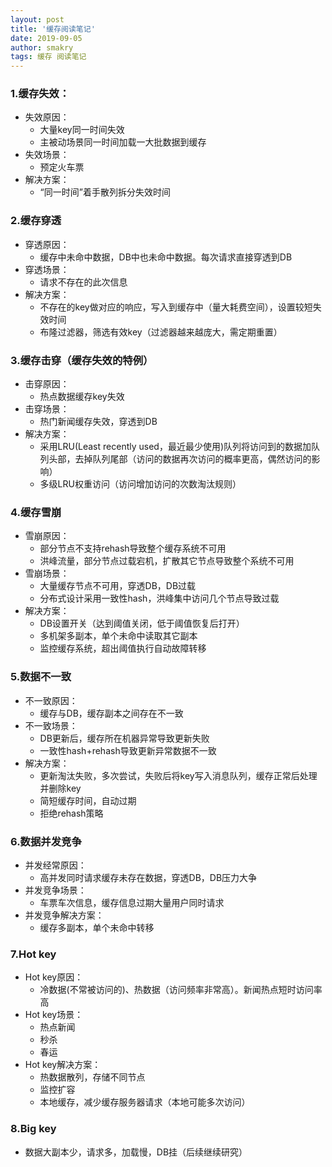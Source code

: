 ```yaml
---
layout: post
title: '缓存阅读笔记'
date: 2019-09-05
author: smakry
tags: 缓存 阅读笔记
---
```


> 

### 1.缓存失效：
- 失效原因：
    - 大量key同一时间失效
    - 主被动场景同一时间加载一大批数据到缓存
- 失效场景：
    - 预定火车票
- 解决方案：
    - “同一时间”着手散列拆分失效时间

### 2.缓存穿透
- 穿透原因：
    - 缓存中未命中数据，DB中也未命中数据。每次请求直接穿透到DB
- 穿透场景：
    - 请求不存在的此次信息
- 解决方案：
    - 不存在的key做对应的响应，写入到缓存中（量大耗费空间），设置较短失效时间
    - 布隆过滤器，筛选有效key（过滤器越来越庞大，需定期重置）

### 3.缓存击穿（缓存失效的特例）
- 击穿原因：
    - 热点数据缓存key失效
- 击穿场景：
    - 热门新闻缓存失效，穿透到DB
- 解决方案：
    - 采用LRU(Least recently used，最近最少使用)队列将访问到的数据加队列头部，去掉队列尾部（访问的数据再次访问的概率更高，偶然访问的影响）
    - 多级LRU权重访问（访问增加访问的次数淘汰规则）

### 4.缓存雪崩
- 雪崩原因：
    - 部分节点不支持rehash导致整个缓存系统不可用
    - 洪峰流量，部分节点过载宕机，扩散其它节点导致整个系统不可用
- 雪崩场景：
    - 大量缓存节点不可用，穿透DB，DB过载
    - 分布式设计采用一致性hash，洪峰集中访问几个节点导致过载
- 解决方案：
    - DB设置开关（达到阈值关闭，低于阈值恢复后打开）
    - 多机架多副本，单个未命中读取其它副本
    - 监控缓存系统，超出阈值执行自动故障转移

### 5.数据不一致
- 不一致原因：
    - 缓存与DB，缓存副本之间存在不一致
- 不一致场景：
    - DB更新后，缓存所在机器异常导致更新失败
    - 一致性hash+rehash导致更新异常数据不一致
- 解决方案：
    - 更新淘汰失败，多次尝试，失败后将key写入消息队列，缓存正常后处理并删除key
    - 简短缓存时间，自动过期
    - 拒绝rehash策略

### 6.数据并发竞争
- 并发经常原因：
    - 高并发同时请求缓存未存在数据，穿透DB，DB压力大争
- 并发竞争场景：
    - 车票车次信息，缓存信息过期大量用户同时请求
- 并发竞争解决方案：
    - 缓存多副本，单个未命中转移

### 7.Hot key
- Hot key原因：
    - 冷数据(不常被访问的)、热数据（访问频率非常高）。新闻热点短时访问率高
- Hot key场景：
    - 热点新闻
    - 秒杀
    - 春运
- Hot key解决方案：
    - 热数据散列，存储不同节点
    - 监控扩容
    - 本地缓存，减少缓存服务器请求（本地可能多次访问）

### 8.Big key
- 数据大副本少，请求多，加载慢，DB挂（后续继续研究）